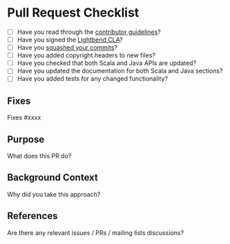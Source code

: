 # Pull Request Checklist

* [ ] Have you read through the [contributor guidelines](https://www.playframework.com/contributing)?
* [ ] Have you signed the [Lightbend CLA](https://www.lightbend.com/contribute/cla)?
* [ ] Have you [squashed your commits](https://www.playframework.com/documentation/2.4.x/WorkingWithGit#Squashing-commits)?
* [ ] Have you added copyright headers to new files?
* [ ] Have you checked that both Scala and Java APIs are updated?
* [ ] Have you updated the documentation for both Scala and Java sections?
* [ ] Have you added tests for any changed functionality?

## Fixes

Fixes #xxxx

## Purpose

What does this PR do?

## Background Context

Why did you take this approach?

## References

Are there any relevant issues / PRs / mailing lists discussions?
